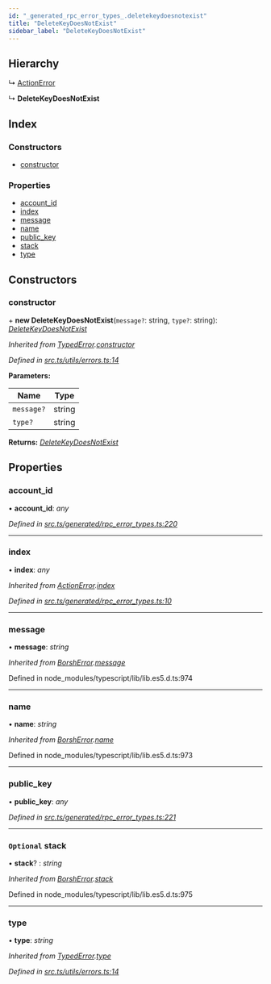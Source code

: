 ```yaml
---
id: "_generated_rpc_error_types_.deletekeydoesnotexist"
title: "DeleteKeyDoesNotExist"
sidebar_label: "DeleteKeyDoesNotExist"
---
```


## Hierarchy

  ↳ [ActionError](_generated_rpc_error_types_.actionerror.md)

  ↳ **DeleteKeyDoesNotExist**

## Index

### Constructors

* [constructor](_generated_rpc_error_types_.deletekeydoesnotexist.md#constructor)

### Properties

* [account_id](_generated_rpc_error_types_.deletekeydoesnotexist.md#account_id)
* [index](_generated_rpc_error_types_.deletekeydoesnotexist.md#index)
* [message](_generated_rpc_error_types_.deletekeydoesnotexist.md#message)
* [name](_generated_rpc_error_types_.deletekeydoesnotexist.md#name)
* [public_key](_generated_rpc_error_types_.deletekeydoesnotexist.md#public_key)
* [stack](_generated_rpc_error_types_.deletekeydoesnotexist.md#optional-stack)
* [type](_generated_rpc_error_types_.deletekeydoesnotexist.md#type)

## Constructors

###  constructor

\+ **new DeleteKeyDoesNotExist**(`message?`: string, `type?`: string): *[DeleteKeyDoesNotExist](_generated_rpc_error_types_.deletekeydoesnotexist.md)*

*Inherited from [TypedError](_utils_errors_.typederror.md).[constructor](_utils_errors_.typederror.md#constructor)*

*Defined in [src.ts/utils/errors.ts:14](https://github.com/nearprotocol/nearlib/blob/bf1ce09/src.ts/utils/errors.ts#L14)*

**Parameters:**

Name | Type |
------ | ------ |
`message?` | string |
`type?` | string |

**Returns:** *[DeleteKeyDoesNotExist](_generated_rpc_error_types_.deletekeydoesnotexist.md)*

## Properties

###  account_id

• **account_id**: *any*

*Defined in [src.ts/generated/rpc_error_types.ts:220](https://github.com/nearprotocol/nearlib/blob/bf1ce09/src.ts/generated/rpc_error_types.ts#L220)*

___

###  index

• **index**: *any*

*Inherited from [ActionError](_generated_rpc_error_types_.actionerror.md).[index](_generated_rpc_error_types_.actionerror.md#index)*

*Defined in [src.ts/generated/rpc_error_types.ts:10](https://github.com/nearprotocol/nearlib/blob/bf1ce09/src.ts/generated/rpc_error_types.ts#L10)*

___

###  message

• **message**: *string*

*Inherited from [BorshError](_utils_serialize_.borsherror.md).[message](_utils_serialize_.borsherror.md#message)*

Defined in node_modules/typescript/lib/lib.es5.d.ts:974

___

###  name

• **name**: *string*

*Inherited from [BorshError](_utils_serialize_.borsherror.md).[name](_utils_serialize_.borsherror.md#name)*

Defined in node_modules/typescript/lib/lib.es5.d.ts:973

___

###  public_key

• **public_key**: *any*

*Defined in [src.ts/generated/rpc_error_types.ts:221](https://github.com/nearprotocol/nearlib/blob/bf1ce09/src.ts/generated/rpc_error_types.ts#L221)*

___

### `Optional` stack

• **stack**? : *string*

*Inherited from [BorshError](_utils_serialize_.borsherror.md).[stack](_utils_serialize_.borsherror.md#optional-stack)*

Defined in node_modules/typescript/lib/lib.es5.d.ts:975

___

###  type

• **type**: *string*

*Inherited from [TypedError](_utils_errors_.typederror.md).[type](_utils_errors_.typederror.md#type)*

*Defined in [src.ts/utils/errors.ts:14](https://github.com/nearprotocol/nearlib/blob/bf1ce09/src.ts/utils/errors.ts#L14)*
